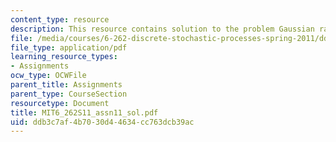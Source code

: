 ```yaml
---
content_type: resource
description: This resource contains solution to the problem Gaussian random variable.
file: /media/courses/6-262-discrete-stochastic-processes-spring-2011/ddb3c7af4b7030d44634cc763dcb39ac_MIT6_262S11_assn11_sol.pdf
file_type: application/pdf
learning_resource_types:
- Assignments
ocw_type: OCWFile
parent_title: Assignments
parent_type: CourseSection
resourcetype: Document
title: MIT6_262S11_assn11_sol.pdf
uid: ddb3c7af-4b70-30d4-4634-cc763dcb39ac
---
```


